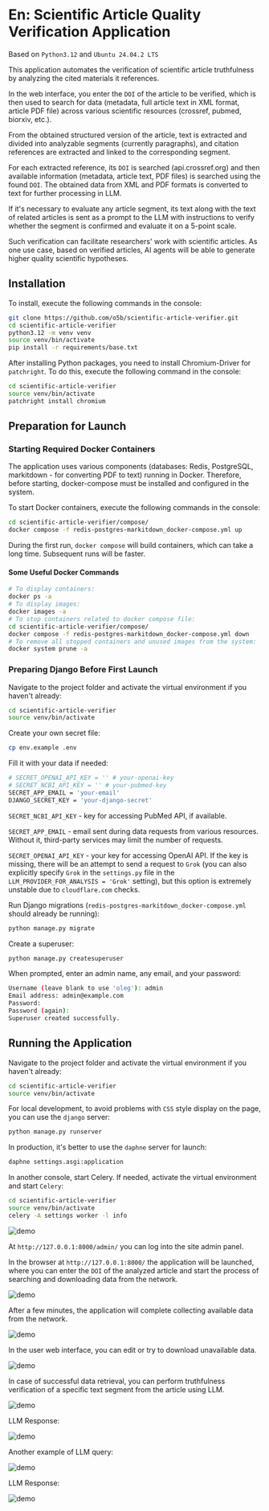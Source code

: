 # En: Scientific Article Quality Verification Application

Based on `Python3.12` and `Ubuntu 24.04.2 LTS`

This application automates the verification of scientific article truthfulness by analyzing the cited materials it references.

In the web interface, you enter the `DOI` of the article to be verified, which is then used to search for data (metadata, full article text in XML format, article PDF file) across various scientific resources (crossref, pubmed, biorxiv, etc.).

From the obtained structured version of the article, text is extracted and divided into analyzable segments (currently paragraphs), and citation references are extracted and linked to the corresponding segment.

For each extracted reference, its `DOI` is searched (api.crossref.org) and then available information (metadata, article text, PDF files) is searched using the found `DOI`. The obtained data from XML and PDF formats is converted to text for further processing in LLM.

If it's necessary to evaluate any article segment, its text along with the text of related articles is sent as a prompt to the LLM with instructions to verify whether the segment is confirmed and evaluate it on a 5-point scale.

Such verification can facilitate researchers' work with scientific articles. As one use case, based on verified articles, AI agents will be able to generate higher quality scientific hypotheses.

## Installation

To install, execute the following commands in the console:

```bash
git clone https://github.com/o5b/scientific-article-verifier.git
cd scientific-article-verifier
python3.12 -m venv venv
source venv/bin/activate
pip install -r requirements/base.txt
```

After installing Python packages, you need to install Chromium-Driver for `patchright`. To do this, execute the following command in the console:

```bash
cd scientific-article-verifier
source venv/bin/activate
patchright install chromium
```

## Preparation for Launch

### Starting Required Docker Containers

The application uses various components (databases: Redis, PostgreSQL, markitdown - for converting PDF to text) running in Docker. Therefore, before starting, docker-compose must be installed and configured in the system.

To start Docker containers, execute the following commands in the console:

```bash
cd scientific-article-verifier/compose/
docker compose -f redis-postgres-markitdown_docker-compose.yml up
```

During the first run, `docker compose` will build containers, which can take a long time. Subsequent runs will be faster.

#### Some Useful Docker Commands

```bash
# To display containers:
docker ps -a
# To display images:
docker images -a
# To stop containers related to docker compose file:
cd scientific-article-verifier/compose/
docker compose -f redis-postgres-markitdown_docker-compose.yml down
# To remove all stopped containers and unused images from the system:
docker system prune -a
```

### Preparing Django Before First Launch

Navigate to the project folder and activate the virtual environment if you haven't already:

```bash
cd scientific-article-verifier
source venv/bin/activate
```

Create your own secret file:

```bash
cp env.example .env
```

Fill it with your data if needed:

```bash
# SECRET_OPENAI_API_KEY = '' # your-openai-key
# SECRET_NCBI_API_KEY = '' # your-pubmed-key
SECRET_APP_EMAIL = 'your-email'
DJANGO_SECRET_KEY = 'your-django-secret'
```

`SECRET_NCBI_API_KEY` - key for accessing PubMed API, if available.

`SECRET_APP_EMAIL` - email sent during data requests from various resources. Without it, third-party services may limit the number of requests.

`SECRET_OPENAI_API_KEY` - your key for accessing OpenAI API. If the key is missing, there will be an attempt to send a request to `Grok` (you can also explicitly specify `Grok` in the `settings.py` file in the `LLM_PROVIDER_FOR_ANALYSIS = 'Grok'` setting), but this option is extremely unstable due to `cloudflare.com` checks.

Run Django migrations (`redis-postgres-markitdown_docker-compose.yml` should already be running):

```bash
python manage.py migrate
```

Create a superuser:

```bash
python manage.py createsuperuser
```

When prompted, enter an admin name, any email, and your password:

```bash
Username (leave blank to use 'oleg'): admin
Email address: admin@example.com
Password:
Password (again):
Superuser created successfully.
```

## Running the Application

Navigate to the project folder and activate the virtual environment if you haven't already:

```bash
cd scientific-article-verifier
source venv/bin/activate
```

For local development, to avoid problems with `CSS` style display on the page, you can use the `django` server:

```bash
python manage.py runserver
```

In production, it's better to use the `daphne` server for launch:

```bash
daphne settings.asgi:application
```

In another console, start Celery.
If needed, activate the virtual environment and start `Celery`:

```bash
cd scientific-article-verifier
source venv/bin/activate
celery -A settings worker -l info
```

![demo](docs/demo/app-start.gif)

At `http://127.0.0.1:8000/admin/` you can log into the site admin panel.

In the browser at `http://127.0.0.1:8000/` the application will be launched, where you can enter the `DOI` of the analyzed article and start the process of searching and downloading data from the network.

![demo](docs/demo/doi-start.gif)

After a few minutes, the application will complete collecting available data from the network.

![demo](docs/demo/doi-stop.gif)

In the user web interface, you can edit or try to download unavailable data.

![demo](docs/demo/references-1.gif)

In case of successful data retrieval, you can perform truthfulness verification of a specific text segment from the article using LLM.

![demo](docs/demo/llm-analysis-1.gif)

LLM Response:

![demo](docs/images/llm-analysis-1.jpg)

Another example of LLM query:

![demo](docs/demo/llm-analysis-2.gif)

LLM Response:

![demo](docs/images/llm-analysis-2.jpg)
